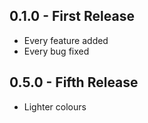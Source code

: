 ## 0.1.0 - First Release
* Every feature added
* Every bug fixed

## 0.5.0 - Fifth Release
* Lighter colours
